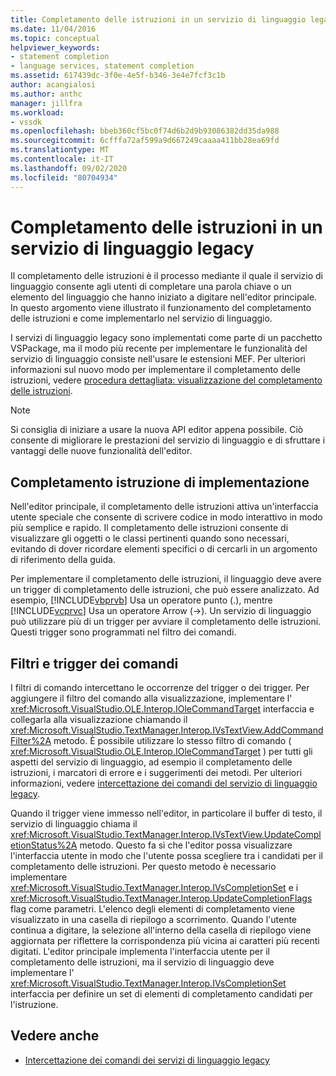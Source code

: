 ```yaml
---
title: Completamento delle istruzioni in un servizio di linguaggio legacy | Microsoft Docs
ms.date: 11/04/2016
ms.topic: conceptual
helpviewer_keywords:
- statement completion
- language services, statement completion
ms.assetid: 617439dc-3f0e-4e5f-b346-3e4e7fcf3c1b
author: acangialosi
ms.author: anthc
manager: jillfra
ms.workload:
- vssdk
ms.openlocfilehash: bbeb360cf5bc0f74d6b2d9b93086382dd35da988
ms.sourcegitcommit: 6cfffa72af599a9d667249caaaa411bb28ea69fd
ms.translationtype: MT
ms.contentlocale: it-IT
ms.lasthandoff: 09/02/2020
ms.locfileid: "80704934"
---
```

# <a name="statement-completion-in-a-legacy-language-service"></a>Completamento delle istruzioni in un servizio di linguaggio legacy
Il completamento delle istruzioni è il processo mediante il quale il servizio di linguaggio consente agli utenti di completare una parola chiave o un elemento del linguaggio che hanno iniziato a digitare nell'editor principale. In questo argomento viene illustrato il funzionamento del completamento delle istruzioni e come implementarlo nel servizio di linguaggio.

 I servizi di linguaggio legacy sono implementati come parte di un pacchetto VSPackage, ma il modo più recente per implementare le funzionalità del servizio di linguaggio consiste nell'usare le estensioni MEF. Per ulteriori informazioni sul nuovo modo per implementare il completamento delle istruzioni, vedere [procedura dettagliata: visualizzazione del completamento delle istruzioni](../../extensibility/walkthrough-displaying-statement-completion.md).

> [!NOTE]
> Si consiglia di iniziare a usare la nuova API editor appena possibile. Ciò consente di migliorare le prestazioni del servizio di linguaggio e di sfruttare i vantaggi delle nuove funzionalità dell'editor.

## <a name="implementing-statement-completion"></a>Completamento istruzione di implementazione
 Nell'editor principale, il completamento delle istruzioni attiva un'interfaccia utente speciale che consente di scrivere codice in modo interattivo in modo più semplice e rapido. Il completamento delle istruzioni consente di visualizzare gli oggetti o le classi pertinenti quando sono necessari, evitando di dover ricordare elementi specifici o di cercarli in un argomento di riferimento della guida.

 Per implementare il completamento delle istruzioni, il linguaggio deve avere un trigger di completamento delle istruzioni, che può essere analizzato. Ad esempio, [!INCLUDE[vbprvb](../../code-quality/includes/vbprvb_md.md)] Usa un operatore punto (.), mentre [!INCLUDE[vcprvc](../../code-quality/includes/vcprvc_md.md)] Usa un operatore Arrow (->). Un servizio di linguaggio può utilizzare più di un trigger per avviare il completamento delle istruzioni. Questi trigger sono programmati nel filtro dei comandi.

## <a name="command-filters-and-triggers"></a>Filtri e trigger dei comandi
 I filtri di comando intercettano le occorrenze del trigger o dei trigger. Per aggiungere il filtro del comando alla visualizzazione, implementare l' <xref:Microsoft.VisualStudio.OLE.Interop.IOleCommandTarget> interfaccia e collegarla alla visualizzazione chiamando il <xref:Microsoft.VisualStudio.TextManager.Interop.IVsTextView.AddCommandFilter%2A> metodo. È possibile utilizzare lo stesso filtro di comando ( <xref:Microsoft.VisualStudio.OLE.Interop.IOleCommandTarget> ) per tutti gli aspetti del servizio di linguaggio, ad esempio il completamento delle istruzioni, i marcatori di errore e i suggerimenti dei metodi. Per ulteriori informazioni, vedere [intercettazione dei comandi del servizio di linguaggio legacy](../../extensibility/internals/intercepting-legacy-language-service-commands.md).

 Quando il trigger viene immesso nell'editor, in particolare il buffer di testo, il servizio di linguaggio chiama il <xref:Microsoft.VisualStudio.TextManager.Interop.IVsTextView.UpdateCompletionStatus%2A> metodo. Questo fa sì che l'editor possa visualizzare l'interfaccia utente in modo che l'utente possa scegliere tra i candidati per il completamento delle istruzioni. Per questo metodo è necessario implementare <xref:Microsoft.VisualStudio.TextManager.Interop.IVsCompletionSet> e i <xref:Microsoft.VisualStudio.TextManager.Interop.UpdateCompletionFlags> flag come parametri. L'elenco degli elementi di completamento viene visualizzato in una casella di riepilogo a scorrimento. Quando l'utente continua a digitare, la selezione all'interno della casella di riepilogo viene aggiornata per riflettere la corrispondenza più vicina ai caratteri più recenti digitati. L'editor principale implementa l'interfaccia utente per il completamento delle istruzioni, ma il servizio di linguaggio deve implementare l' <xref:Microsoft.VisualStudio.TextManager.Interop.IVsCompletionSet> interfaccia per definire un set di elementi di completamento candidati per l'istruzione.

## <a name="see-also"></a>Vedere anche
- [Intercettazione dei comandi dei servizi di linguaggio legacy](../../extensibility/internals/intercepting-legacy-language-service-commands.md)
